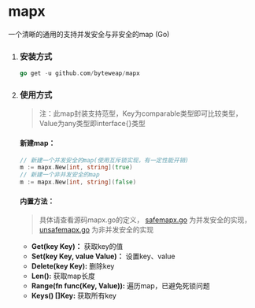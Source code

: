 # mapx

一个清晰的通用的支持并发安全与非安全的map (Go)

1. ### 安装方式

   ```go
   go get -u github.com/byteweap/mapx
   ```

2. ### 使用方式

   > 注：此map封装支持范型，Key为comparable类型即可比较类型，Value为any类型即interface{}类型

   #### 新建map：

   ```go
   // 新建一个并发安全的map(使用互斥锁实现，有一定性能开销)
   m := mapx.New[int, string](true)
   // 新建一个非并发安全的map
   m := mapx.New[int, string](false)
   ```

   #### 内置方法：
   > 具体请查看源码mapx.go的定义， [safemapx.go](safemapx.go) 为并发安全的实现， [unsafemapx.go](unsafemapx.go) 为非并发安全的实现

   - **Get(key Key)：** 获取key的值
   - **Set(key Key, value Value)：** 设置key、value
   - **Delete(key Key):** 删除key
   - **Len():** 获取map长度
   - **Range(fn func(Key, Value)):** 遍历map，已避免死锁问题
   - **Keys() []Key:** 获取所有key
